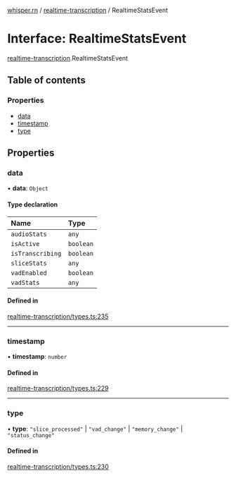 [whisper.rn](../README.md) / [realtime-transcription](../modules/realtime_transcription.md) / RealtimeStatsEvent

# Interface: RealtimeStatsEvent

[realtime-transcription](../modules/realtime_transcription.md).RealtimeStatsEvent

## Table of contents

### Properties

- [data](realtime_transcription.RealtimeStatsEvent.md#data)
- [timestamp](realtime_transcription.RealtimeStatsEvent.md#timestamp)
- [type](realtime_transcription.RealtimeStatsEvent.md#type)

## Properties

### data

• **data**: `Object`

#### Type declaration

| Name | Type |
| :------ | :------ |
| `audioStats` | `any` |
| `isActive` | `boolean` |
| `isTranscribing` | `boolean` |
| `sliceStats` | `any` |
| `vadEnabled` | `boolean` |
| `vadStats` | `any` |

#### Defined in

[realtime-transcription/types.ts:235](https://github.com/mybigday/whisper.rn/blob/0152db5/src/realtime-transcription/types.ts#L235)

___

### timestamp

• **timestamp**: `number`

#### Defined in

[realtime-transcription/types.ts:229](https://github.com/mybigday/whisper.rn/blob/0152db5/src/realtime-transcription/types.ts#L229)

___

### type

• **type**: ``"slice_processed"`` \| ``"vad_change"`` \| ``"memory_change"`` \| ``"status_change"``

#### Defined in

[realtime-transcription/types.ts:230](https://github.com/mybigday/whisper.rn/blob/0152db5/src/realtime-transcription/types.ts#L230)
